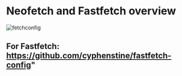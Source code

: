 # Neofetch and Fastfetch overview

![fetchconfig](https://github.com/user-attachments/assets/a2f04309-ac1e-43f9-97d2-361702e392d3)


## For Fastfetch: https://github.com/cyphenstine/fastfetch-config"
